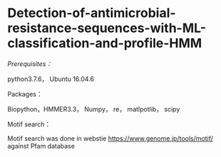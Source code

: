 # Detection-of-antimicrobial-resistance-sequences-with-ML-classification-and-profile-HMM
_Prerequisites：_

python3.7.6，
Ubuntu 16.04.6 

Packages：

Biopython，HMMER3.3， Numpy， re， matlpotlib， scipy

Motif search：

Motif search was done in webstie https://www.genome.jp/tools/motif/ against Pfam database




